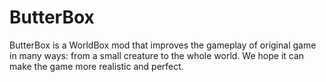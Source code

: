 # ButterBox
ButterBox is a WorldBox mod that improves the gameplay of original game in many ways: from a small creature to the whole world. We hope it can make the game more realistic and perfect.
